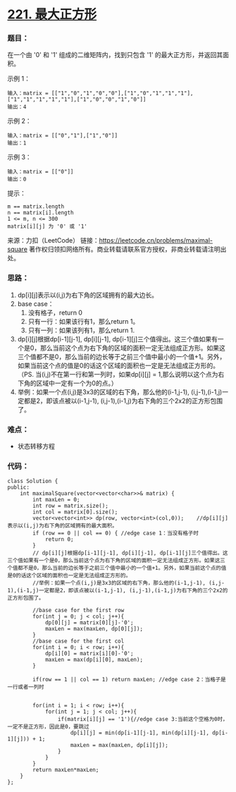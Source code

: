 # [221. 最大正方形](https://leetcode.cn/problems/maximal-square/)
### 题目：
在一个由 '0' 和 '1' 组成的二维矩阵内，找到只包含 '1' 的最大正方形，并返回其面积。
 

示例 1：
```
输入：matrix = [["1","0","1","0","0"],["1","0","1","1","1"],["1","1","1","1","1"],["1","0","0","1","0"]]
输出：4
```
示例 2：
```
输入：matrix = [["0","1"],["1","0"]]
输出：1
```
示例 3：
```
输入：matrix = [["0"]]
输出：0
```

提示：
```
m == matrix.length
n == matrix[i].length
1 <= m, n <= 300
matrix[i][j] 为 '0' 或 '1'
```

来源：力扣（LeetCode）
链接：https://leetcode.cn/problems/maximal-square
著作权归领扣网络所有。商业转载请联系官方授权，非商业转载请注明出处。

### 思路：
1. dp[i][j]表示以(i,j)为右下角的区域拥有的最大边长。
2. base case：
   1.  没有格子，return 0
   2.  只有一行：如果该行有1，那么return 1。
   3.  只有一列：如果该列有1，那么return 1.
3. dp[i][j]根据dp[i-1][j-1], dp[i][j-1], dp[i-1][j]三个值得出。这三个值如果有一个是0，那么当前这个点为右下角的区域的面积一定无法组成正方形。如果这三个值都不是0，那么当前的边长等于之前三个值中最小的一个值+1。另外，如果当前这个点的值是0的话这个区域的面积也一定是无法组成正方形的。（PS. 当(i,j)不在第一行和第一列时，如果dp[i][j] = 1,那么说明以这个点为右下角的区域中一定有一个为0的点。）
4. 举例：如果一个点(i,j)是3x3的区域的右下角，那么他的(i-1,j-1), (i,j-1),(i-1,j)一定都是2，即该点被以(i-1,j-1), (i,j-1),(i-1,j)为右下角的三个2x2的正方形包围了。

### 难点：
- 状态转移方程

### 代码：  
```
class Solution {
public:
    int maximalSquare(vector<vector<char>>& matrix) {
        int maxLen = 0;
        int row = matrix.size();
        int col = matrix[0].size();
        vector<vector<int>> dp(row, vector<int>(col,0));    //dp[i][j]表示以(i,j)为右下角的区域拥有的最大面积。
        if (row == 0 || col == 0) { //edge case 1：当没有格子时
            return 0;
        }
        // dp[i][j]根据dp[i-1][j-1], dp[i][j-1], dp[i-1][j]三个值得出。这三个值如果有一个是0，那么当前这个点为右下角的区域的面积一定无法组成正方形。如果这三个值都不是0，那么当前的边长等于之前三个值中最小的一个值+1。另外，如果当前这个点的值是0的话这个区域的面积也一定是无法组成正方形的。
        //举例：如果一个点(i,j)是3x3的区域的右下角，那么他的(i-1,j-1), (i,j-1),(i-1,j)一定都是2，即该点被以(i-1,j-1), (i,j-1),(i-1,j)为右下角的三个2x2的正方形包围了。

        //base case for the first row 
        for(int j = 0; j < col; j++){
            dp[0][j] = matrix[0][j]-'0';
            maxLen = max(maxLen, dp[0][j]);
        }
        //base case for the first col
        for(int i = 0; i < row; i++){
            dp[i][0] = matrix[i][0]-'0';
            maxLen = max(dp[i][0], maxLen);
        }

        if(row == 1 || col == 1) return maxLen; //edge case 2：当格子是一行或者一列时


        for(int i = 1; i < row; i++){
            for(int j = 1; j < col; j++){
                if(matrix[i][j] == '1'){//edge case 3:当前这个空格为0时，一定不是正方形，因此是0，要跳过
                    dp[i][j] = min(dp[i-1][j-1], min(dp[i][j-1], dp[i-1][j])) + 1;
                    maxLen = max(maxLen, dp[i][j]);
                }
            }
        }
        return maxLen*maxLen;
    }
};
```


